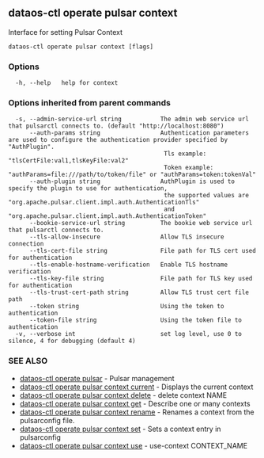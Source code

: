 ## dataos-ctl operate pulsar context

Interface for setting Pulsar Context 

```
dataos-ctl operate pulsar context [flags]
```

### Options

```
  -h, --help   help for context
```

### Options inherited from parent commands

```
  -s, --admin-service-url string           The admin web service url that pulsarctl connects to. (default "http://localhost:8080")
      --auth-params string                 Authentication parameters are used to configure the authentication provider specified by "AuthPlugin".
                                            Tls example: "tlsCertFile:val1,tlsKeyFile:val2"
                                            Token example: "authParams=file:///path/to/token/file" or "authParams=token:tokenVal"
      --auth-plugin string                 AuthPlugin is used to specify the plugin to use for authentication,
                                            the supported values are "org.apache.pulsar.client.impl.auth.AuthenticationTls"
                                            and "org.apache.pulsar.client.impl.auth.AuthenticationToken"
      --bookie-service-url string          The bookie web service url that pulsarctl connects to.
      --tls-allow-insecure                 Allow TLS insecure connection
      --tls-cert-file string               File path for TLS cert used for authentication
      --tls-enable-hostname-verification   Enable TLS hostname verification
      --tls-key-file string                File path for TLS key used for authentication
      --tls-trust-cert-path string         Allow TLS trust cert file path
      --token string                       Using the token to authentication
      --token-file string                  Using the token file to authentication
  -v, --verbose int                        set log level, use 0 to silence, 4 for debugging (default 4)
```

### SEE ALSO

* [dataos-ctl operate pulsar](dataos-ctl_operate_pulsar.md)	 - Pulsar management
* [dataos-ctl operate pulsar context current](dataos-ctl_operate_pulsar_context_current.md)	 - Displays the current context
* [dataos-ctl operate pulsar context delete](dataos-ctl_operate_pulsar_context_delete.md)	 - delete context NAME
* [dataos-ctl operate pulsar context get](dataos-ctl_operate_pulsar_context_get.md)	 - Describe one or many contexts
* [dataos-ctl operate pulsar context rename](dataos-ctl_operate_pulsar_context_rename.md)	 - Renames a context from the pulsarconfig file.
* [dataos-ctl operate pulsar context set](dataos-ctl_operate_pulsar_context_set.md)	 - Sets a context entry in pulsarconfig
* [dataos-ctl operate pulsar context use](dataos-ctl_operate_pulsar_context_use.md)	 - use-context CONTEXT_NAME

